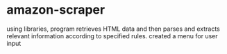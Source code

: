 # amazon-scraper
using libraries, program retrieves HTML data and then parses and extracts relevant information according to specified rules. created a menu for user input
